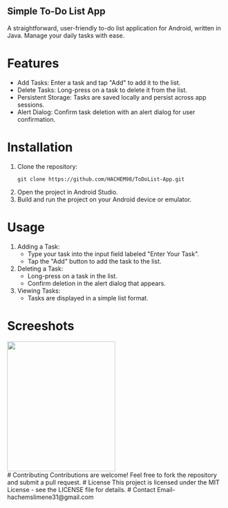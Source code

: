 ## Simple To-Do List App
A straightforward, user-friendly to-do list application for Android, written in Java. Manage your daily tasks with ease.
# Features
- Add Tasks: Enter a task and tap "Add" to add it to the list.
- Delete Tasks: Long-press on a task to delete it from the list.
- Persistent Storage: Tasks are saved locally and persist across app sessions.
- Alert Dialog: Confirm task deletion with an alert dialog for user confirmation.
# Installation
1. Clone the repository:
   ~~~~
   git clone https://github.com/HACHEM98/ToDoList-App.git
   ~~~~
2. Open the project in Android Studio.
3. Build and run the project on your Android device or emulator.
# Usage   
1. Adding a Task:
   - Type your task into the input field labeled "Enter Your Task".
   - Tap the "Add" button to add the task to the list.
2. Deleting a Task:
   - Long-press on a task in the list.
   - Confirm deletion in the alert dialog that appears.
3. Viewing Tasks:
   - Tasks are displayed in a simple list format.
# Screeshots
<div>
  <img src="" width="250" height="300"> 
</div>
# Contributing
Contributions are welcome! Feel free to fork the repository and submit a pull request.
# License
This project is licensed under the MIT License - see the LICENSE file for details.
# Contact
Email-hachemslimene31@gmail.com
